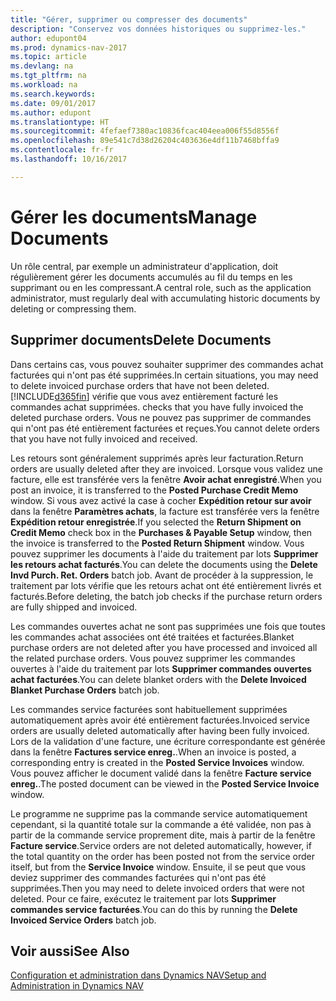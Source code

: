 ```yaml
---
title: "Gérer, supprimer ou compresser des documents"
description: "Conservez vos données historiques ou supprimez-les."
author: edupont04
ms.prod: dynamics-nav-2017
ms.topic: article
ms.devlang: na
ms.tgt_pltfrm: na
ms.workload: na
ms.search.keywords: 
ms.date: 09/01/2017
ms.author: edupont
ms.translationtype: HT
ms.sourcegitcommit: 4fefaef7380ac10836fcac404eea006f55d8556f
ms.openlocfilehash: 89e541c7d38d26204c403636e4df11b7468bffa9
ms.contentlocale: fr-fr
ms.lasthandoff: 10/16/2017

---
```

# <a name="manage-documents"></a><span data-ttu-id="80087-103">Gérer les documents</span><span class="sxs-lookup"><span data-stu-id="80087-103">Manage Documents</span></span>
<span data-ttu-id="80087-104">Un rôle central, par exemple un administrateur d'application, doit régulièrement gérer les documents accumulés au fil du temps en les supprimant ou en les compressant.</span><span class="sxs-lookup"><span data-stu-id="80087-104">A central role, such as the application administrator, must regularly deal with accumulating historic documents by deleting or compressing them.</span></span>  

## <a name="delete-documents"></a><span data-ttu-id="80087-105">Supprimer documents</span><span class="sxs-lookup"><span data-stu-id="80087-105">Delete Documents</span></span>
<span data-ttu-id="80087-106">Dans certains cas, vous pouvez souhaiter supprimer des commandes achat facturées qui n'ont pas été supprimées.</span><span class="sxs-lookup"><span data-stu-id="80087-106">In certain situations, you may need to delete invoiced purchase orders that have not been deleted.</span></span> [!INCLUDE[d365fin](includes/d365fin_md.md)]<span data-ttu-id="80087-107"> vérifie que vous avez entièrement facturé les commandes achat supprimées.</span><span class="sxs-lookup"><span data-stu-id="80087-107"> checks that you have fully invoiced the deleted purchase orders.</span></span> <span data-ttu-id="80087-108">Vous ne pouvez pas supprimer de commandes qui n'ont pas été entièrement facturées et reçues.</span><span class="sxs-lookup"><span data-stu-id="80087-108">You cannot delete orders that you have not fully invoiced and received.</span></span>  

<span data-ttu-id="80087-109">Les retours sont généralement supprimés après leur facturation.</span><span class="sxs-lookup"><span data-stu-id="80087-109">Return orders are usually deleted after they are invoiced.</span></span> <span data-ttu-id="80087-110">Lorsque vous validez une facture, elle est transférée vers la fenêtre **Avoir achat enregistré**.</span><span class="sxs-lookup"><span data-stu-id="80087-110">When you post an invoice, it is transferred to the **Posted Purchase Credit Memo** window.</span></span> <span data-ttu-id="80087-111">Si vous avez activé la case à cocher **Expédition retour sur avoir** dans la fenêtre **Paramètres achats**, la facture est transférée vers la fenêtre **Expédition retour enregistrée**.</span><span class="sxs-lookup"><span data-stu-id="80087-111">If you selected the **Return Shipment on Credit Memo** check box in the **Purchases & Payable Setup** window, then the invoice is transferred to the **Posted Return Shipment** window.</span></span> <span data-ttu-id="80087-112">Vous pouvez supprimer les documents à l'aide du traitement par lots **Supprimer les retours achat facturés**.</span><span class="sxs-lookup"><span data-stu-id="80087-112">You can delete the documents using the **Delete Invd Purch. Ret. Orders** batch job.</span></span> <span data-ttu-id="80087-113">Avant de procéder à la suppression, le traitement par lots vérifie que les retours achat ont été entièrement livrés et facturés.</span><span class="sxs-lookup"><span data-stu-id="80087-113">Before deleting, the batch job checks if the purchase return orders are fully shipped and invoiced.</span></span>  

<span data-ttu-id="80087-114">Les commandes ouvertes achat ne sont pas supprimées une fois que toutes les commandes achat associées ont été traitées et facturées.</span><span class="sxs-lookup"><span data-stu-id="80087-114">Blanket purchase orders are not deleted after you have processed and invoiced all the related purchase orders.</span></span> <span data-ttu-id="80087-115">Vous pouvez supprimer les commandes ouvertes à l'aide du traitement par lots **Supprimer commandes ouvertes achat facturées**.</span><span class="sxs-lookup"><span data-stu-id="80087-115">You can delete blanket orders with the **Delete Invoiced Blanket Purchase Orders** batch job.</span></span>  

<span data-ttu-id="80087-116">Les commandes service facturées sont habituellement supprimées automatiquement après avoir été entièrement facturées.</span><span class="sxs-lookup"><span data-stu-id="80087-116">Invoiced service orders are usually deleted automatically after having been fully invoiced.</span></span> <span data-ttu-id="80087-117">Lors de la validation d'une facture, une écriture correspondante est générée dans la fenêtre **Factures service enreg.**.</span><span class="sxs-lookup"><span data-stu-id="80087-117">When an invoice is posted, a corresponding entry is created in the **Posted Service Invoices** window.</span></span> <span data-ttu-id="80087-118">Vous pouvez afficher le document validé dans la fenêtre **Facture service enreg.**.</span><span class="sxs-lookup"><span data-stu-id="80087-118">The posted document can be viewed in the **Posted Service Invoice** window.</span></span>  

<span data-ttu-id="80087-119">Le programme ne supprime pas la commande service automatiquement cependant, si la quantité totale sur la commande a été validée, non pas à partir de la commande service proprement dite, mais à partir de la fenêtre **Facture service**.</span><span class="sxs-lookup"><span data-stu-id="80087-119">Service orders are not deleted automatically, however, if the total quantity on the order has been posted not from the service order itself, but from the **Service Invoice** window.</span></span> <span data-ttu-id="80087-120">Ensuite, il se peut que vous deviez supprimer des commandes facturées qui n'ont pas été supprimées.</span><span class="sxs-lookup"><span data-stu-id="80087-120">Then you may need to delete invoiced orders that were not deleted.</span></span> <span data-ttu-id="80087-121">Pour ce faire, exécutez le traitement par lots **Supprimer commandes service facturées**.</span><span class="sxs-lookup"><span data-stu-id="80087-121">You can do this by running the **Delete Invoiced Service Orders** batch job.</span></span>  

## <a name="see-also"></a><span data-ttu-id="80087-122">Voir aussi</span><span class="sxs-lookup"><span data-stu-id="80087-122">See Also</span></span>  
[<span data-ttu-id="80087-123">Configuration et administration dans Dynamics NAV</span><span class="sxs-lookup"><span data-stu-id="80087-123">Setup and Administration in Dynamics NAV</span></span>](admin-setup-and-administration.md)  

